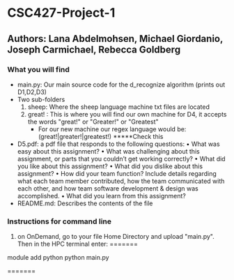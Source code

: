 # CSC427-Project-1 
## Authors: Lana Abdelmohsen, Michael Giordanio, Joseph Carmichael, Rebecca Goldberg
### What you will find  
- main.py: Our main source code for the d_recognize algorithm (prints out D1,D2,D3) 
- Two sub-folders 
    1. sheep: Where the sheep language machine txt files are located   
    2. great! : This is where you will find our own machine for D4, it accepts the words "great!" or "Greater!" or "Greatest"
        - For our new machine our regex language would be: (great!|greater!|greatest!) *****Check this
- D5.pdf: a pdf file that responds to the following questions: 
    • What was easy about this assignment?
    • What was challenging about this assignment, or parts that you couldn’t
      get working correctly?
    • What did you like about this assignment?
    • What did you dislike about this assignment?
    • How did your team function? Include details regarding what each team
      member contributed, how the team communicated with each other, and
      how team software development & design was accomplished. 
    • What did you learn from this assignment? 
- README.md: Describes the contents of the file

### Instructions for command line 

1. on OnDemand, go to your file Home Directory and upload "main.py". Then in the HPC terminal enter: 
=======

module add python 
python main.py 

=======
